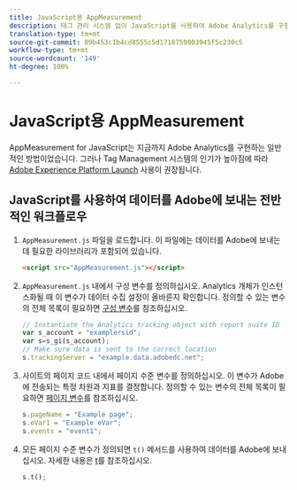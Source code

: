 ```yaml
---
title: JavaScript용 AppMeasurement
description: 태그 관리 시스템 없이 JavaScript를 사용하여 Adobe Analytics를 구현하는 방법을 알아봅니다.
translation-type: tm+mt
source-git-commit: 09b453c1b4cd8555c5d1718759003945f5c230c5
workflow-type: tm+mt
source-wordcount: '149'
ht-degree: 100%

---
```



# JavaScript용 AppMeasurement

AppMeasurement for JavaScript는 지금까지 Adobe Analytics를 구현하는 일반적인 방법이었습니다. 그러나 Tag Management 시스템의 인기가 높아짐에 따라 [Adobe Experience Platform Launch](../launch/overview.md) 사용이 권장됩니다.

## JavaScript를 사용하여 데이터를 Adobe에 보내는 전반적인 워크플로우

1. `AppMeasurement.js` 파일을 로드합니다. 이 파일에는 데이터를 Adobe에 보내는 데 필요한 라이브러리가 포함되어 있습니다.

   ```html
   <script src="AppMeasurement.js"></script>
   ```

2. `AppMeasurement.js` 내에서 구성 변수를 정의하십시오. Analytics 개체가 인스턴스화될 때 이 변수가 데이터 수집 설정이 올바른지 확인합니다. 정의할 수 있는 변수의 전체 목록이 필요하면 [구성 변수](../vars/config-vars/configuration-variables.md)를 참조하십시오.

   ```js
   // Instantiate the Analytics tracking object with report suite ID
   var s_account = "examplersid";
   var s=s_gi(s_account);
   // Make sure data is sent to the correct location
   s.trackingServer = "example.data.adobedc.net";
   ```

3. 사이트의 페이지 코드 내에서 페이지 수준 변수를 정의하십시오. 이 변수가 Adobe에 전송되는 특정 차원과 지표를 결정합니다. 정의할 수 있는 변수의 전체 목록이 필요하면 [페이지 변수](../vars/page-vars/page-variables.md)를 참조하십시오.

   ```js
   s.pageName = "Example page";
   s.eVar1 = "Example eVar";
   s.events = "event1";
   ```

4. 모든 페이지 수준 변수가 정의되면 `t()` 메서드를 사용하여 데이터를 Adobe에 보내십시오. 자세한 내용은 [t](../vars/functions/t-method.md)를 참조하십시오.

   ```js
   s.t();
   ```
